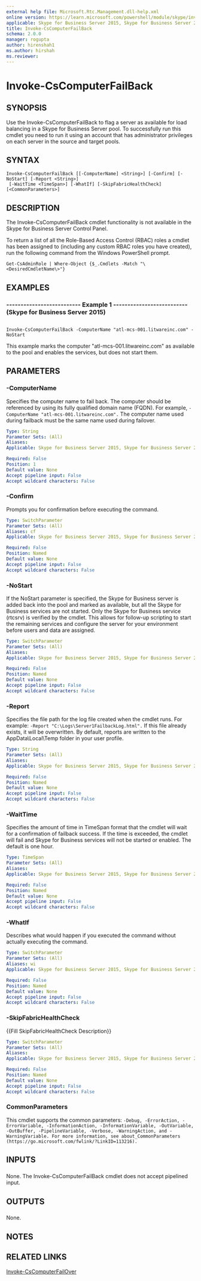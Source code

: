 ```yaml
---
external help file: Microsoft.Rtc.Management.dll-help.xml
online version: https://learn.microsoft.com/powershell/module/skype/invoke-cscomputerfailback
applicable: Skype for Business Server 2015, Skype for Business Server 2019
title: Invoke-CsComputerFailBack
schema: 2.0.0
manager: rogupta
author: hirenshah1
ms.author: hirshah
ms.reviewer:
---
```


# Invoke-CsComputerFailBack

## SYNOPSIS
Use the Invoke-CsComputerFailBack to flag a server as available for load balancing in a Skype for Business Server pool.
To successfully run this cmdlet you need to run it using an account that has administrator privileges on each server in the source and target pools.

## SYNTAX

```
Invoke-CsComputerFailBack [[-ComputerName] <String>] [-Confirm] [-NoStart] [-Report <String>]
 [-WaitTime <TimeSpan>] [-WhatIf] [-SkipFabricHealthCheck] [<CommonParameters>]
```

## DESCRIPTION
The Invoke-CsComputerFailBack cmdlet functionality is not available in the Skype for Business Server Control Panel.

To return a list of all the Role-Based Access Control (RBAC) roles a cmdlet has been assigned to (including any custom RBAC roles you have created), run the following command from the Windows PowerShell prompt.

`Get-CsAdminRole | Where-Object {$_.Cmdlets -Match "\<DesiredCmdletName\>"}`

## EXAMPLES

### -------------------------- Example 1 -------------------------- (Skype for Business Server 2015)
```

Invoke-CsComputerFailBack -ComputerName "atl-mcs-001.litwareinc.com" -NoStart
```

This example marks the computer "atl-mcs-001.litwareinc.com" as available to the pool and enables the services, but does not start them.


## PARAMETERS

### -ComputerName
Specifies the computer name to fail back.
The computer should be referenced by using its fully qualified domain name (FQDN).
For example, `-ComputerName "atl-mcs-001.litwareinc.com".`
The computer name used during failback must be the same name used during failover.

```yaml
Type: String
Parameter Sets: (All)
Aliases: 
Applicable: Skype for Business Server 2015, Skype for Business Server 2019

Required: False
Position: 1
Default value: None
Accept pipeline input: False
Accept wildcard characters: False
```

### -Confirm
Prompts you for confirmation before executing the command.

```yaml
Type: SwitchParameter
Parameter Sets: (All)
Aliases: cf
Applicable: Skype for Business Server 2015, Skype for Business Server 2019

Required: False
Position: Named
Default value: None
Accept pipeline input: False
Accept wildcard characters: False
```

### -NoStart
If the NoStart parameter is specified, the Skype for Business server is added back into the pool and marked as available, but all the Skype for Business services are not started.
Only the Skype for Business service (rtcsrv) is verified by the cmdlet.
This allows for follow-up scripting to start the remaining services and configure the server for your environment before users and data are assigned.

```yaml
Type: SwitchParameter
Parameter Sets: (All)
Aliases: 
Applicable: Skype for Business Server 2015, Skype for Business Server 2019

Required: False
Position: Named
Default value: None
Accept pipeline input: False
Accept wildcard characters: False
```

### -Report
Specifies the file path for the log file created when the cmdlet runs.
For example: `-Report "C:\Logs\Server1FailbackLog.html".`
If this file already exists, it will be overwritten.
By default, reports are written to the AppData\Local\Temp folder in your user profile.

```yaml
Type: String
Parameter Sets: (All)
Aliases: 
Applicable: Skype for Business Server 2015, Skype for Business Server 2019

Required: False
Position: Named
Default value: None
Accept pipeline input: False
Accept wildcard characters: False
```

### -WaitTime
Specifies the amount of time in TimeSpan format that the cmdlet will wait for a confirmation of failback success.
If the time is exceeded, the cmdlet will fail and Skype for Business services will not be started or enabled.
The default is one hour.

```yaml
Type: TimeSpan
Parameter Sets: (All)
Aliases: 
Applicable: Skype for Business Server 2015, Skype for Business Server 2019

Required: False
Position: Named
Default value: None
Accept pipeline input: False
Accept wildcard characters: False
```

### -WhatIf
Describes what would happen if you executed the command without actually executing the command.

```yaml
Type: SwitchParameter
Parameter Sets: (All)
Aliases: wi
Applicable: Skype for Business Server 2015, Skype for Business Server 2019

Required: False
Position: Named
Default value: None
Accept pipeline input: False
Accept wildcard characters: False
```

### -SkipFabricHealthCheck
{{Fill SkipFabricHealthCheck Description}}

```yaml
Type: SwitchParameter
Parameter Sets: (All)
Aliases: 
Applicable: Skype for Business Server 2015, Skype for Business Server 2019

Required: False
Position: Named
Default value: None
Accept pipeline input: False
Accept wildcard characters: False
```

### CommonParameters
This cmdlet supports the common parameters: `-Debug, -ErrorAction, -ErrorVariable, -InformationAction, -InformationVariable, -OutVariable, -OutBuffer, -PipelineVariable, -Verbose, -WarningAction, and -WarningVariable. For more information, see about_CommonParameters (https://go.microsoft.com/fwlink/?LinkID=113216).`

## INPUTS

###  
None.
The Invoke-CsComputerFailBack cmdlet does not accept pipelined input.

## OUTPUTS

###  
None.

## NOTES

## RELATED LINKS

[Invoke-CsComputerFailOver](Invoke-CsComputerFailOver.md)
